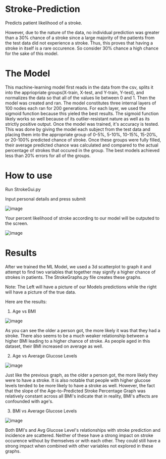 # Stroke-Prediction
Predicts patient likelihood of a stroke.

However, due to the nature of the data, no individual prediction was greater than a 30% chance of a stroke since a large majority of the patients from the test data did not experience a stroke. Thus, this proves that having a stroke in itself is a rare occurence. So consider 30% chance a high chance for the sake of this model. 

# The Model

This machine-learning model first reads in the data from the csv, splits it into the appriopriate groups(X-train, X-test, and Y-train, Y-test), and normalizes the data so that all of the values lie between 0 and 1. Then the model was created and ran. The model constitutes three internal layers of 100 nodes each ran for 200 generations. For each layer, we used the sigmoid function because this yieled the best results. The sigmoid function likely works so well because of its outlier-resistant nature as well as its strictly positive output. Once the model was trained, it's accuracy is tested. This was done by giving the model each subject from the test data and placing them into the appropriate group of 0-5%, 5-10%, 10-15%, 15-20%, or 20-100% predicted chance of stroke. Once these groups were fully filled, their average predicted chance was calculated and compared to the actual percentage of strokes that occured in the group. The best models achieved less than 20% errors for all of the groups. 


# How to use

Run StrokeGui.py

Input personal details and press submit

![image](https://user-images.githubusercontent.com/67489054/219912858-49ba4c5f-ba1e-4833-90da-88137ab21c65.png)


Your percent likelihood of stroke according to our model will be outputed to the screen. 

![image](https://user-images.githubusercontent.com/67489054/219913279-e3939a7b-4bed-4d7d-8773-f81dcb080458.png)

# Results

After we trained the ML Model, we used a 3d scatterplot to graph it and attempt to find two variables that together may signify a higher chance of strokes in patients.
The StrokeGraphs.py file creates these graphs.

Note: The Left will have a picture of our Models predictions while the right will have a picture of the true data.


Here are the results: 

1) Age vs BMI 

![image](https://user-images.githubusercontent.com/67489054/219918285-22e0611a-1f1c-44fa-917b-7fd01a387ab3.png)

As you can see the older a person got, the more likely it was that they had a stroke.
There also seems to be a much weaker relationship between a higher BMI leading to a higher chance of stroke.
As people aged in this dataset, their BMI increased on average as well.


2) Age vs Average Glucose Levels

![image](https://user-images.githubusercontent.com/67489054/219918337-46d89cbb-d537-46c3-b3a1-45d1bb5a65a2.png)

Just like the previous graph, as the older a person got, the more likely they were to have a stroke.
It is also notable that people with higher glucose levels tended to be more likely to have a stroke as well. 
However, the fact that the slope of the Age-to-Predicted Stroke Percentage Graph was relatively constant across all BMI's indicate that in reality, BMI's affects are confounded with age's. 


3) BMI vs Average Glucose Levels 

![image](https://user-images.githubusercontent.com/67489054/219918359-cccdc647-cb1d-4692-91d7-6cd6b893d5fe.png)

Both BMI's and Avg Glucose Level's relationships with stroke prediction and incidence are scattered.
Neither of these have a strong impact on stroke occurence without by themselves or with each other.
They could still have a strong impact when combined with other variables not explored in these graphs.

